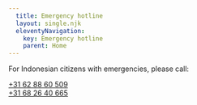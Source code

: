 ```yaml
---
  title: Emergency hotline
  layout: single.njk
  eleventyNavigation:
    key: Emergency hotline
    parent: Home
---
```


For Indonesian citizens with emergencies, please call:

[+31 62 88 60 509](tel:+31628860509)\
[+31 68 26 40 665](tel:+31682640665)
